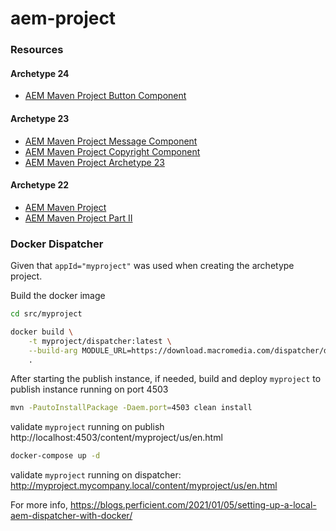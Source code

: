 # aem-project

### Resources

#### Archetype 24

* [AEM Maven Project Button Component](https://jimfrenette.com/aem/components/aem-button-component/)

#### Archetype 23

* [AEM Maven Project Message Component](https://jimfrenette.com/aem/components/aem-message-component/)
* [AEM Maven Project Copyright Component](https://jimfrenette.com/aem/components/aem-copyright-component/)
* [AEM Maven Project Archetype 23](https://jimfrenette.com/2020/02/aem-maven-project-archetype-23/)

#### Archetype 22

* [AEM Maven Project](https://jimfrenette.com/2019/10/aem-maven-project/)
* [AEM Maven Project Part II](https://jimfrenette.com/2020/01/aem-maven-project-part-2/)

### Docker Dispatcher

Given that `appId="myproject"` was used when creating the archetype project.

Build the docker image
```bash
cd src/myproject

docker build \
    -t myproject/dispatcher:latest \
    --build-arg MODULE_URL=https://download.macromedia.com/dispatcher/download/dispatcher-apache2.4-linux-x86_64-4.3.3.tar.gz \
    .
```

After starting the publish instance, if needed, build and deploy `myproject` to publish instance running on port 4503
```bash
mvn -PautoInstallPackage -Daem.port=4503 clean install
```

validate `myproject` running on publish
http://localhost:4503/content/myproject/us/en.html

```bash
docker-compose up -d
```

validate `myproject` running on dispatcher:
http://myproject.mycompany.local/content/myproject/us/en.html

For more info, https://blogs.perficient.com/2021/01/05/setting-up-a-local-aem-dispatcher-with-docker/